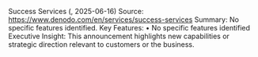 Success Services (, 2025-06-16)
Source: https://www.denodo.com/en/services/success-services
Summary: No specific features identified.
Key Features:
• No specific features identified
Executive Insight: This announcement highlights new capabilities or strategic direction relevant to customers or the business.
